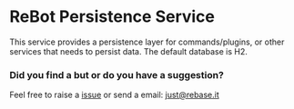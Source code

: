# ReBot Persistence Service

This service provides a persistence layer for commands/plugins, or other services that needs to persist data.
The default database is H2.

### Did you find a but or do you have a suggestion?
Feel free to raise a [issue](https://github.com/rebase-it/rebot/issues/new) or send a email: just@rebase.it